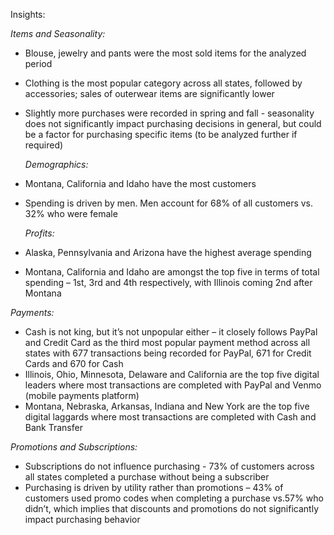 Insights:

*Items and Seasonality:*

-   Blouse, jewelry and pants were the most sold items for the analyzed period
-   Clothing is the most popular category across all states, followed by accessories; sales of outerwear items are significantly lower
-   Slightly more purchases were recorded in spring and fall - seasonality does not significantly impact purchasing decisions in general, but could be a factor for purchasing specific items (to be analyzed further if required)

    *Demographics:*

-   Montana, California and Idaho have the most customers
-   Spending is driven by men. Men account for 68% of all customers vs. 32% who were female

    *Profits:*

-   Alaska, Pennsylvania and Arizona have the highest average spending
-   Montana, California and Idaho are amongst the top five in terms of total spending – 1st, 3rd and 4th respectively, with Illinois coming 2nd after Montana

*Payments:*

-   Cash is not king, but it’s not unpopular either – it closely follows PayPal and Credit Card as the third most popular payment method across all states with 677 transactions being recorded for PayPal, 671 for Credit Cards and 670 for Cash
-   Illinois, Ohio, Minnesota, Delaware and California are the top five digital leaders where most transactions are completed with PayPal and Venmo (mobile payments platform)
-   Montana, Nebraska, Arkansas, Indiana and New York are the top five digital laggards where most transactions are completed with Cash and Bank Transfer

*Promotions and Subscriptions:*

-   Subscriptions do not influence purchasing - 73% of customers across all states completed a purchase without being a subscriber
-   Purchasing is driven by utility rather than promotions – 43% of customers used promo codes when completing a purchase vs.57% who didn’t,   which implies that discounts and promotions do not significantly impact purchasing behavior


